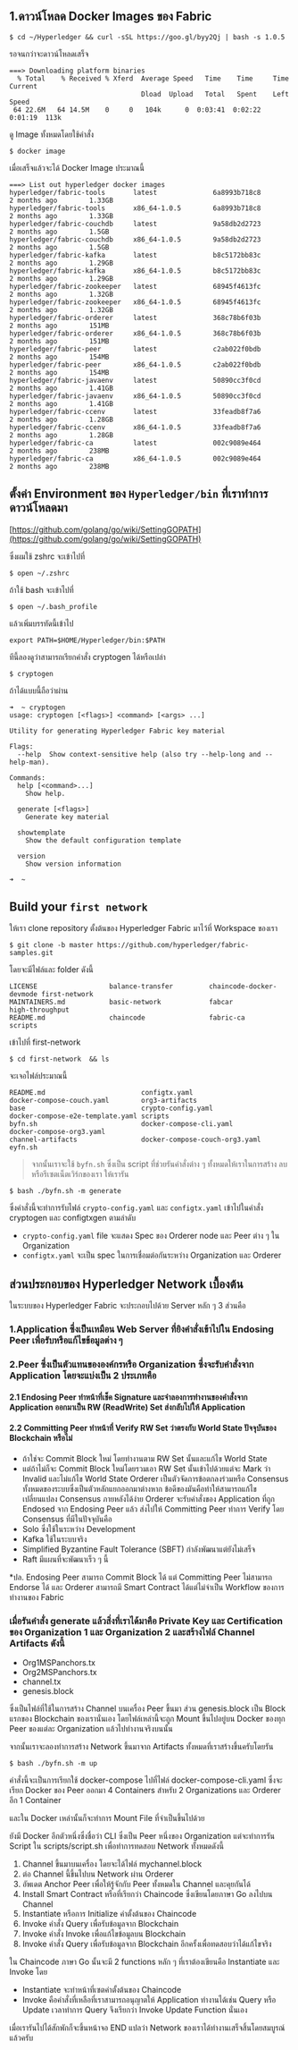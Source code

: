 ## 1.ดาวน์โหลด Docker Images ของ Fabric
```
$ cd ~/Hyperledger && curl -sSL https://goo.gl/byy2Qj | bash -s 1.0.5
```

รอจนกว่าจะดาวน์โหลดเสร็จ
```
===> Downloading platform binaries
  % Total    % Received % Xferd  Average Speed   Time    Time     Time  Current
                                 Dload  Upload   Total   Spent    Left  Speed
 64 22.6M   64 14.5M    0     0   104k      0  0:03:41  0:02:22  0:01:19  113k
```

ดู Image ทั้งหมดโดยใช้คำสั่ง 
```
$ docker image
```
เมื่อเสร็จแล้วจะได้ Docker Image ประมาณนี้
```
===> List out hyperledger docker images
hyperledger/fabric-tools       latest              6a8993b718c8        2 months ago        1.33GB
hyperledger/fabric-tools       x86_64-1.0.5        6a8993b718c8        2 months ago        1.33GB
hyperledger/fabric-couchdb     latest              9a58db2d2723        2 months ago        1.5GB
hyperledger/fabric-couchdb     x86_64-1.0.5        9a58db2d2723        2 months ago        1.5GB
hyperledger/fabric-kafka       latest              b8c5172bb83c        2 months ago        1.29GB
hyperledger/fabric-kafka       x86_64-1.0.5        b8c5172bb83c        2 months ago        1.29GB
hyperledger/fabric-zookeeper   latest              68945f4613fc        2 months ago        1.32GB
hyperledger/fabric-zookeeper   x86_64-1.0.5        68945f4613fc        2 months ago        1.32GB
hyperledger/fabric-orderer     latest              368c78b6f03b        2 months ago        151MB
hyperledger/fabric-orderer     x86_64-1.0.5        368c78b6f03b        2 months ago        151MB
hyperledger/fabric-peer        latest              c2ab022f0bdb        2 months ago        154MB
hyperledger/fabric-peer        x86_64-1.0.5        c2ab022f0bdb        2 months ago        154MB
hyperledger/fabric-javaenv     latest              50890cc3f0cd        2 months ago        1.41GB
hyperledger/fabric-javaenv     x86_64-1.0.5        50890cc3f0cd        2 months ago        1.41GB
hyperledger/fabric-ccenv       latest              33feadb8f7a6        2 months ago        1.28GB
hyperledger/fabric-ccenv       x86_64-1.0.5        33feadb8f7a6        2 months ago        1.28GB
hyperledger/fabric-ca          latest              002c9089e464        2 months ago        238MB
hyperledger/fabric-ca          x86_64-1.0.5        002c9089e464        2 months ago        238MB
```

## ตั้งค่า Environment ของ ```Hyperledger/bin``` ที่เราทำการดาวน์โหลดมา 
[https://github.com/golang/go/wiki/SettingGOPATH](https://github.com/golang/go/wiki/SettingGOPATH)

ซึ่งผมใช้ zshrc จะเข้าไปที่
```
$ open ~/.zshrc
```
ถ้าใช้ bash จะเข้าไปที่
```
$ open ~/.bash_profile
```
แล้วเพิ่มบรรทัดนี้เข้าไป
```
export PATH=$HOME/Hyperledger/bin:$PATH
```

ทีนี้ลองดูว่าสามารถเรียกคำสั่ง cryptogen ได้หรือเปล่า
```
$ cryptogen
```
ถ้าได้แบบนี้ถือว่าผ่าน
```
➜  ~ cryptogen
usage: cryptogen [<flags>] <command> [<args> ...]

Utility for generating Hyperledger Fabric key material

Flags:
  --help  Show context-sensitive help (also try --help-long and --help-man).

Commands:
  help [<command>...]
    Show help.

  generate [<flags>]
    Generate key material

  showtemplate
    Show the default configuration template

  version
    Show version information

➜  ~ 
```

## Build your ```first network```
ให้เรา clone repository ตั้งต้นของ Hyperledger Fabric มาไว้ที่ Workspace ของเรา
```
$ git clone -b master https://github.com/hyperledger/fabric-samples.git
```
โดยจะมีไฟล์และ folder ดังนี้
```
LICENSE                  balance-transfer         chaincode-docker-devmode first-network
MAINTAINERS.md           basic-network            fabcar                   high-throughput
README.md                chaincode                fabric-ca                scripts
```
เข้าไปที่ first-network
```
$ cd first-network  && ls
```
จะเจอไฟล์ประมาณนี้
```
README.md                        configtx.yaml                    docker-compose-couch.yaml        org3-artifacts
base                             crypto-config.yaml               docker-compose-e2e-template.yaml scripts
byfn.sh                          docker-compose-cli.yaml          docker-compose-org3.yaml
channel-artifacts                docker-compose-couch-org3.yaml   eyfn.sh
```
> จากนั้นเราจะใช้ ```byfn.sh``` ซึ่งเป็น script ที่ช่วยรันคำสั่งต่าง ๆ ทั้งหมดให้เราในการสร้าง ลบ หรือรีเซตเน็ตเวิร์กของเรา ให้เรารัน
```
$ bash ./byfn.sh -m generate
```
ซึ่งคำสั่งนี้จะทำการรับไฟล์ ```crypto-config.yaml``` และ ```configtx.yaml``` เข้าไปในคำสั่ง cryptogen และ configtxgen ตามลำดับ

- ```crypto-config.yaml``` file จะแสดง Spec ของ Orderer node และ Peer ต่าง ๆ ใน Organization
- ```configtx.yaml``` จะเป็น spec ในการเชื่อมต่อกันระหว่าง Organization และ Orderer

## ส่วนประกอบของ Hyperledger Network เบื้องต้น
ในระบบของ Hyperledger Fabric จะประกอบไปด้วย Server หลัก ๆ 3 ส่วนคือ

### 1.Application ซึ่งเป็นเหมือน Web Server ที่ยิงคำสั่งเข้าไปใน Endosing Peer เพื่อรับหรือแก้ไขข้อมูลต่าง ๆ
### 2.Peer ซึ่งเป็นตัวแทนขององค์กรหรือ Organization ซึ่งจะรับคำสั่งจาก Application โดยจะแบ่งเป็น 2 ประเภทคือ
#### 2.1 Endosing Peer ทำหน้าที่เช็ค Signature และจำลองการทำงานของคำสั่งจาก Application ออกมาเป็น RW (ReadWrite) Set ส่งกลับไปให้ Application
#### 2.2 Committing Peer ทำหน้าที่ Verify RW Set ว่าตรงกับ World State ปัจจุบันของ Blockchain หรือไม่ 
- ถ้าใช่จะ Commit Block ใหม่​ โดยทำงานตาม RW Set นั้นและแก้ไข World State 
- แต่ถ้าไม่ก็จะ Commit Block ใหม่โดยรวมเอา RW Set นั้นเข้าไปด้วยแต่จะ Mark ว่า Invalid และไม่แก้ไข World State
Orderer เป็นตัวจัดการข้อตกลงร่วมหรือ Consensus ทั้งหมดของระบบซึ่งเป็นตัวหลักแยกออกมาต่างหาก ข้อดีของมันคือทำให้สามารถแก้ไขเปลี่ยนแปลง Consensus ภายหลังได้ง่าย Orderer จะรับคำสั่งของ Application ที่ถูก Endosed จาก Endosing Peer แล้ว ส่งไปให้ Committing Peer ทำการ Verify
โดย Consensus ที่มีในปัจจุบันคือ
- Solo ซึ่งใช้ในระหว่าง Development
- Kafka ใช้ในระบบจริง
- Simplified Byzantine Fault Tolerance (SBFT) กำลังพัฒนาแต่ยังไม่เสร็จ
- Raft มีแผนที่จะพัฒนาเร็ว ๆ นี้

*ปล. Endosing Peer สามารถ Commit Block ได้ แต่ Committing Peer ไม่สามารถ Endorse ได้ และ Orderer สามารถมี Smart Contract ได้แต่ไม่จำเป็น Workflow ของการทำงานของ Fabric

### เมื่อรันคำสั่ง generate แล้วสิ่งที่เราได้มาคือ Private Key และ Certification ของ Organization 1 และ Organization 2 และสร้างไฟล์ Channel Artifacts ดังนี้

- Org1MSPanchors.tx
- Org2MSPanchors.tx
- channel.tx
- genesis.block

ซึ่งเป็นไฟล์ที่ใช้ในการสร้าง Channel บนเครื่อง Peer ขึ้นมา ส่วน genesis.block เป็น Block แรกของ Blockchain ของเรานั่นเอง โดยไฟล์เหล่านี้จะถูก Mount ขึ้นไปอยู่บน Docker ของทุก Peer ของแต่ละ Organization แล้วไปทำงานจริงบนนั้น

จากนั้นเราจะลองทำการสร้าง Network ขึ้นมาจาก Artifacts ทั้งหมดที่เราสร้างขึ้นครับโดยรัน
```
$ bash ./byfn.sh -m up
```

คำสั่งนี้จะเป็นการเรียกใช้ docker-compose ไปที่ไฟล์ docker-compose-cli.yaml ซึ่งจะเรียก Docker ของ Peer ออกมา 4 Containers สำหรับ 2 Organizations และ Orderer อีก 1 Container

และใน Docker เหล่านั้นก็จะทำการ Mount File ที่จำเป็นขึ้นไปด้วย

ยังมี Docker อีกตัวหนึ่งซึ่งชื่อว่า CLI ซึ่งเป็น Peer หนึ่งของ Organization แต่จะทำการรัน Script ใน scripts/script.sh เพื่อทำการทดสอบ Network ทั้งหมดดังนี้

1. Channel ขึ้นมาบนเครื่อง โดยจะได้ไฟล์ mychannel.block
2. ต่อ Channel นี้ขึ้นไปบน Network ผ่าน Orderer
3. อัพเดต Anchor Peer เพื่อให้รู้จักกับ Peer ทั้งหมดใน Channel และคุยกันได้
4. Install Smart Contract หรือที่เรียกว่า Chaincode ซึ่งเขียนโดยภาษา Go ลงไปบน Channel
5. Instantiate หรือการ Initialize ค่าตั้งต้นของ Chaincode
6. Invoke คำสั่ง Query เพื่อรับข้อมูลจาก Blockchain
7. Invoke คำสั่ง Invoke เพื่อแก้ไขข้อมูลบน Blockchain
8. Invoke คำสั่ง Query เพื่อรับข้อมูลจาก Blockchain อีกครั้งเพื่อทดสอบว่าได้แก้ไขจริง

ใน Chaincode ภาษา Go นั้นจะมี 2 functions หลัก ๆ ที่เราต้องเขียนคือ Instantiate และ Invoke โดย

- Instantiate จะทำหน้าที่เซตค่าตั้งต้นของ Chaincode
- Invoke คือคำสั่งที่เหลือที่เราสามารถอนุญาตให้ Application ทำงานได้เช่น Query หรือ Update เวลาทำการ Query จึงเรียกว่า Invoke Update Function นั่นเอง

เมื่อเรารันไปได้สักพักก็จะขึ้นหน้าจอ END แปลว่า Network ของเราได้ทำงานเสร็จสิ้นโดยสมบูรณ์แล้วครับ